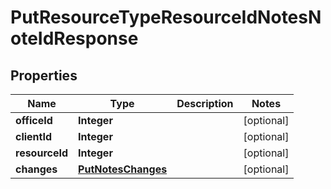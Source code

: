 
# PutResourceTypeResourceIdNotesNoteIdResponse

## Properties
Name | Type | Description | Notes
------------ | ------------- | ------------- | -------------
**officeId** | **Integer** |  |  [optional]
**clientId** | **Integer** |  |  [optional]
**resourceId** | **Integer** |  |  [optional]
**changes** | [**PutNotesChanges**](PutNotesChanges.md) |  |  [optional]



